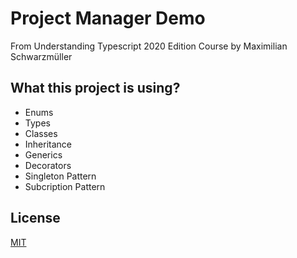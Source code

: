 # Project Manager Demo
From Understanding Typescript 2020 Edition Course by Maximilian Schwarzmüller

## What this project is using?
- Enums
- Types
- Classes
- Inheritance
- Generics
- Decorators
- Singleton Pattern
- Subcription Pattern

## License
[MIT](https://github.com/andrdc/project-manager-demo/blob/master/LICENSE)